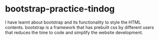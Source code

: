 # bootstrap-practice-tindog

I have learnt about bootstrap and its functionality to style the HTML contents.
bootstrap is a framework that has prebuilt css by different users that reduces the time to code and simplify the website development.
